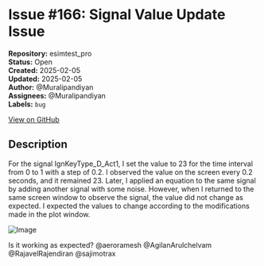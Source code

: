 # Issue #166: Signal Value Update Issue

**Repository:** esimtest_pro  
**Status:** Open  
**Created:** 2025-02-05  
**Updated:** 2025-02-05  
**Author:** @Muralipandiyan  
**Assignees:** @Muralipandiyan  
**Labels:** `bug`  

[View on GitHub](https://github.com/Simtestlab/esimtest_pro/issues/166)

## Description

For the signal IgnKeyType_D_Act1, I set the value to 23 for the time interval from 0 to 1 with a step of 0.2. I observed the value on the screen every 0.2 seconds, and it remained 23. Later, I applied an equation to the same signal by adding another signal with some noise. However, when I returned to the same screen window to observe the signal, the value did not change as expected. I expected the values to change according to the modifications made in the plot window.

![Image](https://github.com/user-attachments/assets/ec50a43b-6813-4f0f-88be-f0b9bd237c0c)

Is it working as expected? 
@aeroramesh @AgilanArulchelvam @RajavelRajendiran @sajimotrax 